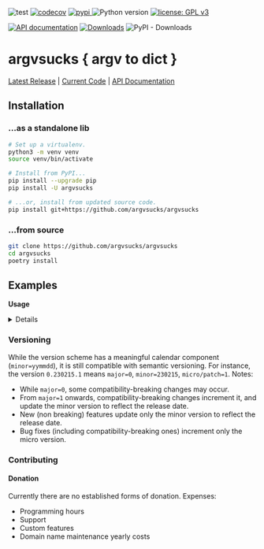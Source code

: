 ![test](https://github.com/argvsucks/argvsucks/workflows/test/badge.svg)
[![codecov](https://codecov.io/gh/argvsucks/argvsucks/branch/main/graph/badge.svg)](https://codecov.io/gh/argvsucks/argvsucks)
<a href="https://pypi.org/project/argvsucks">
<img src="https://img.shields.io/pypi/v/argvsucks.svg?label=release&color=blue&style=flat-square" alt="pypi">
</a>
![Python version](https://img.shields.io/badge/python-3.7+-blue.svg)
[![license: GPL v3](https://img.shields.io/badge/License-MIT-blue.svg)](https://en.wikipedia.org/wiki/MIT_License)

[![API documentation](https://img.shields.io/badge/API-autogenerated-a030a0.svg)](https://argvsucks.github.io/argvsucks)
[![Downloads](https://static.pepy.tech/badge/argvsucks)](https://pepy.tech/project/argvsucks)
![PyPI - Downloads](https://img.shields.io/pypi/dm/argvsucks)

# argvsucks { argv to dict }
[Latest Release](https://pypi.org/project/argvsucks) |
[Current Code](https://github.com/argvsucks/argvsucks) |
[API Documentation](https://argvsucks.github.io/argvsucks)

## Installation
### ...as a standalone lib
```bash
# Set up a virtualenv. 
python3 -m venv venv
source venv/bin/activate

# Install from PyPI...
pip install --upgrade pip
pip install -U argvsucks

# ...or, install from updated source code.
pip install git+https://github.com/argvsucks/argvsucks
```

### ...from source
```bash
git clone https://github.com/argvsucks/argvsucks
cd argvsucks
poetry install
```

## Examples

**Usage**
<details>
<p>

```python3
from argvsucks import handle_command_line

dct = handle_command_line(["program ···", "start", "end=0", "finish", "n=5", "name=Foo", "lst=a,b,c"], n=int, start=False, end=bool, lst=list)
print(dct)
"""
{'start': True, 'end': False, 'finish': True, 'n': 5, 'name': 'Foo', 'lst': ['a', 'b', 'c']}
"""
```


</p>
</details>


### Versioning
While the version scheme has a meaningful calendar component (`minor=yymmdd`), it is still compatible with semantic versioning.
For instance, the version `0.230215.1` means `major=0`, `minor=230215`, `micro/patch=1`. Notes:
 * While `major=0`, some compatibility-breaking changes may occur.
 * From `major=1` onwards, compatibility-breaking changes increment it, and update the minor version to reflect the release date.
 * New (non breaking) features update only the minor version to reflect the release date.
 * Bug fixes (including compatibility-breaking ones) increment only the micro version.

### Contributing
#### Donation
Currently there are no established forms of donation.
Expenses:
  * Programming hours
  * Support
  * Custom features
  * Domain name maintenance yearly costs
